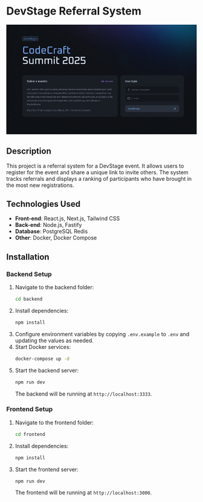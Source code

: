# DevStage Referral System

![Project Image](image.png)

## Description

This project is a referral system for a DevStage event. It allows users to register for the event and share a unique link to invite others. The system tracks referrals and displays a ranking of participants who have brought in the most new registrations.

## Technologies Used

- **Front-end**: React.js, Next.js, Tailwind CSS
- **Back-end**: Node.js, Fastify
- **Database**: PostgreSQL Redis
- **Other**: Docker, Docker Compose

## Installation

### Backend Setup

1. Navigate to the backend folder:
   ```sh
   cd backend
   ```
2. Install dependencies:
   ```sh
   npm install
   ```
3. Configure environment variables by copying `.env.example` to `.env` and updating the values as needed.
4. Start Docker services:
   ```sh
   docker-compose up -d
   ```
5. Start the backend server:
   ```sh
   npm run dev
   ```
   The backend will be running at `http://localhost:3333`.

### Frontend Setup

1. Navigate to the frontend folder:
   ```sh
   cd frontend
   ```
2. Install dependencies:
   ```sh
   npm install
   ```
3. Start the frontend server:
   ```sh
   npm run dev
   ```
   The frontend will be running at `http://localhost:3000`.
